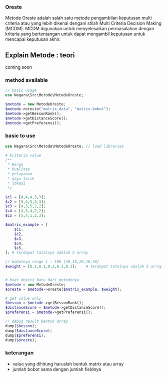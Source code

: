 ### Oreste

Metode Oreste adalah salah satu metode pengambilan keputusan multi criteria atau yang lebih dikenal dengani stilah Multi Criteria Decision Making (MCDM). MCDM digunakan untuk menyelesaikan permasalahan dengan kriteria yang bertentangan untuk dapat mengambil keputusan untuk mencapai keputusan akhir.

## Explain Metode : teori
coming soon


### method available
```php
// basic usage
use Nagara\Src\Metode\MetodeOreste;

$metode = new MetodeOreste;
$metode->oreste("matrix-data", "matrix-bobot");
$metode->getBessonRank();
$metode->getDistanceScore();
$metode->getPreferensi();

```


### basic  to use
```php
use Nagara\Src\Metode\MetodeOreste; // load libraries

# kriteria value
/**
 * Harga
 * kualitas
 * pelayanan
 * daya tarik
 * lokasi
 */

$c1 = [4,4,4,3,3];
$c2 = [5,4,3,3,3];
$c3 = [4,3,5,2,2];
$c4 = [4,3,4,2,2];
$c5 = [5,4,1,3,3];

$matrix_example = [
	$c1,
	$c2,
	$c3,
	$c4,
	$c5,
]; # terdapat totalnya adalah 5 array

// bobotnya range 1 : 100 [30,10,20,10,30]
$weight = [0.3,0.1,0.2,0.1,0.3];	# terdapat totalnya adalah 5 array [c1,c2,c3,c4,c5]


# buat object baru dari metodenya
$metode = new MetodeOreste;
$oreste = $metode->oreste($matrix_example, $weight);

# get value only
$besson = $metode->getBessonRank();
$distanceScore = $metode->getDistanceScore();
$preferensi = $metode->getPreferensi();

// debug result bentuk array
dump($besson);
dump($distanceScore);
dump($preferensi);
dump($oreste);


```

### keterangan
- value yang dihitung haruslah bentuk matrix atau array
- jumlah bobot sama dengan jumlah fieldnya
